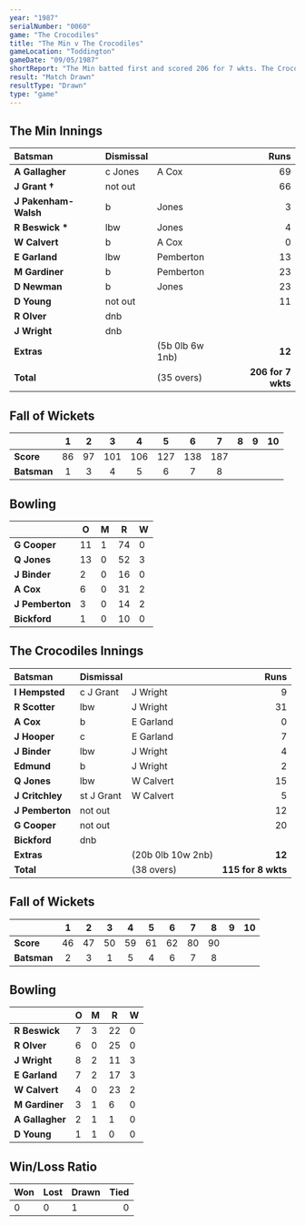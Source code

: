 ```yaml
---
year: "1987"
serialNumber: "0060" 
game: "The Crocodiles"
title: "The Min v The Crocodiles"
gameLocation: "Toddington"
gameDate: "09/05/1987"
shortReport: "The Min batted first and scored 206 for 7 wkts. The Crocodiles were 115 for 8 wkts when time ran out"
result: "Match Drawn"
resultType: "Drawn"
type: "game"
---
```


## The Min Innings

| Batsman | Dismissal |  | Runs |
|:---|:---|---|---:|
| **A Gallagher** | c Jones | A Cox | 69 | 
| **J Grant &#8224;** | not out |  | 66 | 
| **J Pakenham-Walsh** | b | Jones | 3 | 
| **R Beswick &#42;** | lbw | Jones | 4 | 
| **W Calvert** | b  | A Cox | 0 | 
| **E Garland** | lbw | Pemberton | 13 | 
| **M Gardiner** | b | Pemberton | 23 | 
| **D Newman** | b | Jones | 23 | 
| **D Young** | not out |  | 11 | 
| **R Olver** | dnb |  |  | 
| **J Wright** | dnb |  |  | 
| **Extras** | | (5b 0lb 6w 1nb) | **12** | 
| **Total** | | (35 overs) | **206 for 7 wkts** | 
 
## Fall of Wickets

| | 1 | 2 | 3 | 4 | 5 | 6 | 7 | 8 | 9 | 10 |
|---|:---:|:---:|:---:|:---:|:---:|:---:|:---:|:---:|:---:|:---:|
| **Score** | 86 | 97 | 101 | 106 | 127 | 138 | 187 |  |  |  | 
| **Batsman** | 1 | 3 | 4 | 5 | 6 | 7 | 8 |  |  |  | 

## Bowling

| | O | M | R | W |
|---|---|---|---|---|
| **G Cooper** | 11 | 1 | 74 | 0 | 
| **Q Jones** | 13 | 0 | 52 | 3 | 
| **J Binder** | 2 | 0 | 16 | 0 | 
| **A Cox** | 6 | 0 | 31 | 2 | 
| **J Pemberton** | 3 | 0 | 14 | 2 |
| **Bickford** | 1 | 0 | 10 | 0 |

 ## The Crocodiles Innings

| Batsman | Dismissal |  | Runs |
|:---|:---|---|---:|
| **I Hempsted** | c J Grant | J Wright | 9 | 
| **R Scotter** | lbw | J Wright | 31 | 
| **A Cox** | b | E Garland | 0 | 
| **J Hooper** | c | E Garland | 7 | 
| **J Binder** | lbw | J Wright | 4 | 
| **Edmund** | b | J Wright | 2 | 
| **Q Jones** | lbw | W Calvert | 15 | 
| **J Critchley** | st J Grant | W Calvert | 5 | 
| **J Pemberton** | not out |  | 12 | 
| **G Cooper** | not out |  | 20 |
| **Bickford** | dnb |  |  | 
| **Extras** | | (20b 0lb 10w 2nb) | **12** | 
| **Total** | | (38 overs) | **115 for 8 wkts** | 

## Fall of Wickets

| | 1 | 2 | 3 | 4 | 5 | 6 | 7 | 8 | 9 | 10 |
|---|:---:|:---:|:---:|:---:|:---:|:---:|:---:|:---:|:---:|:---:|
| **Score** | 46 | 47 | 50 | 59 | 61 | 62 | 80 | 90 |  |  |
| **Batsman** | 2 | 3 | 1 | 5 | 4 | 6 | 7 | 8 |  |  |

## Bowling

| | O | M | R | W |
|---|---|---|---|---|
| **R Beswick** | 7 | 3 | 22 | 0 | 
| **R Olver** | 6 | 0 | 25 | 0 | 
| **J Wright** | 8 | 2 | 11 | 3 | 
| **E Garland** | 7 | 2 | 17 | 3 | 
| **W Calvert** | 4 | 0 | 23 | 2 | 
| **M Gardiner** | 3 | 1 | 6 | 0 | 
| **A Gallagher** | 2 | 1 | 1 | 0 | 
| **D Young** | 1 | 1 | 0 | 0 | 

## Win/Loss Ratio

| Won | Lost | Drawn | Tied |
|:---|:---|:---|---:|
| 0 | 0 | 1 | 0 |